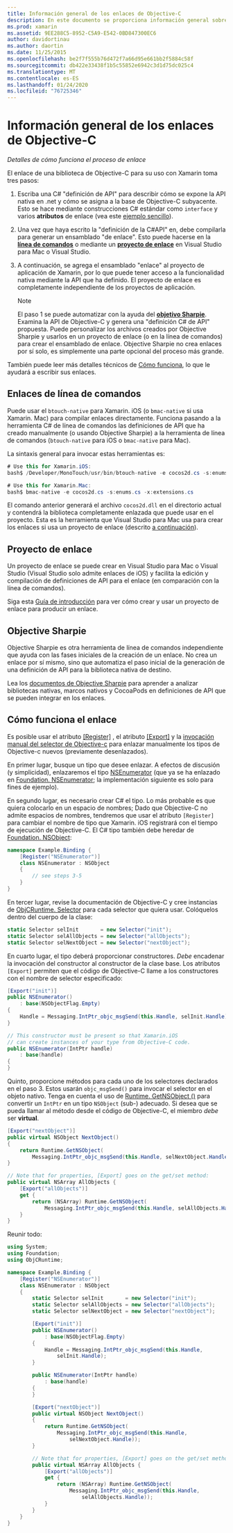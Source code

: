 ```yaml
---
title: Información general de los enlaces de Objective-C
description: En este documento se proporciona información general sobre las distintas C# formas de crear enlaces para código de Objective-C, incluidos los enlaces de línea de comandos, los proyectos de enlace y Sharpie de objetivos. También se explica cómo funciona el enlace.
ms.prod: xamarin
ms.assetid: 9EE288C5-8952-C5A9-E542-0BD847300EC6
author: davidortinau
ms.author: daortin
ms.date: 11/25/2015
ms.openlocfilehash: be2f7f555b76d472f7a66d95e661bb2f5884c58f
ms.sourcegitcommit: db422e33438f1b5c55852e6942c3d1d75dc025c4
ms.translationtype: MT
ms.contentlocale: es-ES
ms.lasthandoff: 01/24/2020
ms.locfileid: "76725346"
---
```

# <a name="overview-of-objective-c-bindings"></a>Información general de los enlaces de Objective-C

_Detalles de cómo funciona el proceso de enlace_

El enlace de una biblioteca de Objective-C para su uso con Xamarin toma tres pasos:

1. Escriba una C# "definición de API" para describir cómo se expone la API nativa en .net y cómo se asigna a la base de Objective-C subyacente. Esto se hace mediante construcciones C# estándar como `interface` y varios **atributos** de enlace (vea este [ejemplo sencillo](~/cross-platform/macios/binding/objective-c-libraries.md#Binding_an_API)).

2. Una vez que haya escrito la "definición de la C#API" en, debe compilarla para generar un ensamblado "de enlace". Esto puede hacerse en la [**línea de comandos**](#commandline) o mediante un [**proyecto de enlace**](#bindingproject) en Visual Studio para Mac o Visual Studio.

3. A continuación, se agrega el ensamblado "enlace" al proyecto de aplicación de Xamarin, por lo que puede tener acceso a la funcionalidad nativa mediante la API que ha definido.
   El proyecto de enlace es completamente independiente de los proyectos de aplicación.

   > [!NOTE]
   > El paso 1 se puede automatizar con la ayuda del [**objetivo Sharpie**](#objectivesharpie). Examina la API de Objective-C y genera una "definición C# de API" propuesta. Puede personalizar los archivos creados por Objective Sharpie y usarlos en un proyecto de enlace (o en la línea de comandos) para crear el ensamblado de enlace. Objective Sharpie no crea enlaces por sí solo, es simplemente una parte opcional del proceso más grande.

También puede leer más detalles técnicos de [Cómo funciona](#howitworks), lo que le ayudará a escribir sus enlaces.

<a name="Command_Line_Bindings" /><a name="commandline" />

## <a name="command-line-bindings"></a>Enlaces de línea de comandos

Puede usar el `btouch-native` para Xamarin. iOS (o `bmac-native` si usa Xamarin. Mac) para compilar enlaces directamente. Funciona pasando a la herramienta C# de línea de comandos las definiciones de API que ha creado manualmente (o usando Objective Sharpie) a la herramienta de línea de comandos (`btouch-native` para iOS o `bmac-native` para Mac).

La sintaxis general para invocar estas herramientas es:

```csharp
# Use this for Xamarin.iOS:
bash$ /Developer/MonoTouch/usr/bin/btouch-native -e cocos2d.cs -s:enums.cs -x:extensions.cs
```

```csharp
# Use this for Xamarin.Mac:
bash$ bmac-native -e cocos2d.cs -s:enums.cs -x:extensions.cs
```

El comando anterior generará el archivo `cocos2d.dll` en el directorio actual y contendrá la biblioteca completamente enlazada que puede usar en el proyecto. Esta es la herramienta que Visual Studio para Mac usa para crear los enlaces si usa un proyecto de enlace (descrito [a continuación](#bindingproject)).

<a name="bindingproject" />

## <a name="binding-project"></a>Proyecto de enlace

Un proyecto de enlace se puede crear en Visual Studio para Mac o Visual Studio (Visual Studio solo admite enlaces de iOS) y facilita la edición y compilación de definiciones de API para el enlace (en comparación con la línea de comandos).

Siga esta [Guía de introducción](~/cross-platform/macios/binding/objective-c-libraries.md#Getting_Started) para ver cómo crear y usar un proyecto de enlace para producir un enlace.

<a name="objectivesharpie" />

## <a name="objective-sharpie"></a>Objective Sharpie

Objective Sharpie es otra herramienta de línea de comandos independiente que ayuda con las fases iniciales de la creación de un enlace. No crea un enlace por sí mismo, sino que automatiza el paso inicial de la generación de una definición de API para la biblioteca nativa de destino.

Lea los [documentos de Objective Sharpie](~/cross-platform/macios/binding/objective-sharpie/index.md) para aprender a analizar bibliotecas nativas, marcos nativos y CocoaPods en definiciones de API que se pueden integrar en los enlaces.

<a name="howitworks" />

## <a name="how-binding-works"></a>Cómo funciona el enlace

Es posible usar el atributo [[Register]](xref:Foundation.RegisterAttribute) , el atributo [[Export]](xref:Foundation.ExportAttribute) y la [invocación manual del selector de Objective-c](~/ios/internals/objective-c-selectors.md) para enlazar manualmente los tipos de Objective-c nuevos (previamente desenlazados).

En primer lugar, busque un tipo que desee enlazar. A efectos de discusión (y simplicidad), enlazaremos el tipo [NSEnumerator](https://developer.apple.com/documentation/foundation/nsenumerator) (que ya se ha enlazado en [Foundation. NSEnumerator](xref:Foundation.NSEnumerator); la implementación siguiente es solo para fines de ejemplo).

En segundo lugar, es necesario crear C# el tipo. Lo más probable es que quiera colocarlo en un espacio de nombres; Dado que Objective-C no admite espacios de nombres, tendremos que usar el atributo `[Register]` para cambiar el nombre de tipo que Xamarin. iOS registrará con el tiempo de ejecución de Objective-C. El C# tipo también debe heredar de [Foundation. NSObject](xref:Foundation.NSObject):

```csharp
namespace Example.Binding {
    [Register("NSEnumerator")]
    class NSEnumerator : NSObject
    {
        // see steps 3-5
    }
}
```

En tercer lugar, revise la documentación de Objective-C y cree instancias de [ObjCRuntime. Selector](xref:ObjCRuntime.Selector) para cada selector que quiera usar. Colóquelos dentro del cuerpo de la clase:

```csharp
static Selector selInit       = new Selector("init");
static Selector selAllObjects = new Selector("allObjects");
static Selector selNextObject = new Selector("nextObject");
```

En cuarto lugar, el tipo deberá proporcionar constructores. *Debe* encadenar la invocación del constructor al constructor de la clase base. Los atributos `[Export]` permiten que el código de Objective-C llame a los constructores con el nombre de selector especificado:

```csharp
[Export("init")]
public NSEnumerator()
    : base(NSObjectFlag.Empty)
{
    Handle = Messaging.IntPtr_objc_msgSend(this.Handle, selInit.Handle);
}
```

```csharp
// This constructor must be present so that Xamarin.iOS
// can create instances of your type from Objective-C code.
public NSEnumerator(IntPtr handle)
    : base(handle)
{
}
```

Quinto, proporcione métodos para cada uno de los selectores declarados en el paso 3. Estos usarán `objc_msgSend()` para invocar el selector en el objeto nativo. Tenga en cuenta el uso de [Runtime. GetNSObject ()](xref:ObjCRuntime.Runtime.GetNSObject*) para convertir un `IntPtr` en un tipo `NSObject` (sub-) adecuado. Si desea que se pueda llamar al método desde el código de Objective-C, el miembro *debe* ser **virtual**.

```csharp
[Export("nextObject")]
public virtual NSObject NextObject()
{
    return Runtime.GetNSObject(
        Messaging.IntPtr_objc_msgSend(this.Handle, selNextObject.Handle));
}
```

```csharp
// Note that for properties, [Export] goes on the get/set method:
public virtual NSArray AllObjects {
    [Export("allObjects")]
    get {
        return (NSArray) Runtime.GetNSObject(
            Messaging.IntPtr_objc_msgSend(this.Handle, selAllObjects.Handle));
    }
}
```

Reunir todo:

```csharp
using System;
using Foundation;
using ObjCRuntime;

namespace Example.Binding {
    [Register("NSEnumerator")]
    class NSEnumerator : NSObject
    {
        static Selector selInit       = new Selector("init");
        static Selector selAllObjects = new Selector("allObjects");
        static Selector selNextObject = new Selector("nextObject");

        [Export("init")]
        public NSEnumerator()
            : base(NSObjectFlag.Empty)
        {
            Handle = Messaging.IntPtr_objc_msgSend(this.Handle,
                selInit.Handle);
        }

        public NSEnumerator(IntPtr handle)
            : base(handle)
        {
        }

        [Export("nextObject")]
        public virtual NSObject NextObject()
        {
            return Runtime.GetNSObject(
                Messaging.IntPtr_objc_msgSend(this.Handle,
                    selNextObject.Handle));
        }

        // Note that for properties, [Export] goes on the get/set method:
        public virtual NSArray AllObjects {
            [Export("allObjects")]
            get {
                return (NSArray) Runtime.GetNSObject(
                    Messaging.IntPtr_objc_msgSend(this.Handle,
                        selAllObjects.Handle));
            }
        }
    }
}
```
